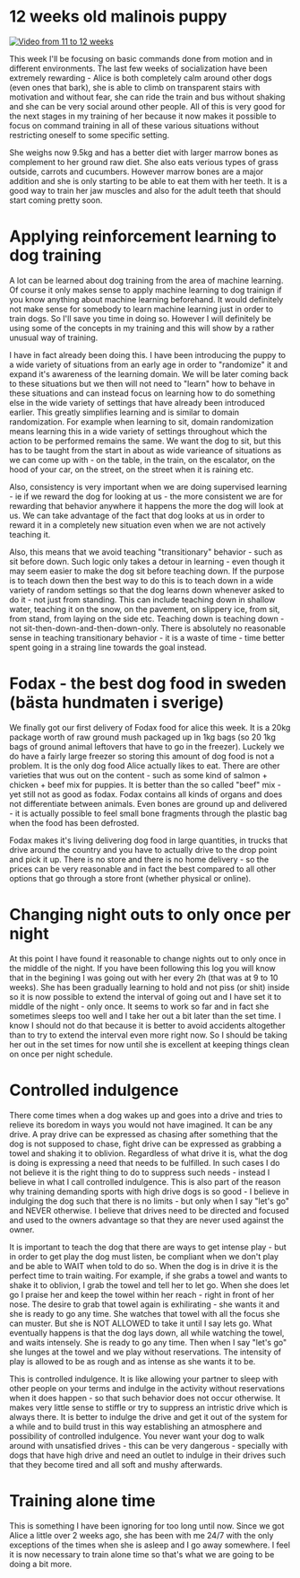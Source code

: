# 12 weeks old malinois puppy

[![Video from 11 to 12 weeks](https://img.youtube.com/vi/cLk5vRJnn1Q/0.jpg)](https://www.youtube.com/watch?v=cLk5vRJnn1Q)

This week I'll be focusing on basic commands done from motion and in different environments. The last few weeks of socialization have been extremely rewarding - Alice is both completely calm around other dogs (even ones that bark), she is able to climb on transparent stairs with motivation and without fear, she can ride the train and bus without shaking and she can be very social around other people. All of this is very good for the next stages in my training of her because it now makes it possible to focus on command training in all of these various situations without restricting oneself to some specific setting.

She weighs now 9.5kg and has a better diet with larger marrow bones as complement to her ground raw diet. She also eats verious types of grass outside, carrots and cucumbers. However marrow bones are a major addition and she is only starting to be able to eat them with her teeth. It is a good way to train her jaw muscles and also for the adult teeth that should start coming pretty soon. 

# Applying reinforcement learning to dog training
A lot can be learned about dog training from the area of machine learning. Of course it only makes sense to apply machine learning to dog trainign if you know anything about machine learning beforehand. It would definitely not make sense for somebody to learn machine learning just in order to train dogs. So I'll save you time in doing so. However I will definitely be using some of the concepts in my training and this will show by a rather unusual way of training.

I have in fact already been doing this. I have been introducing the puppy to a wide variety of situations from an early age in order to "randomize" it and expand it's awareness of the learning domain. We will be later coming back to these situations but we then will not need to "learn" how to behave in these situations and can instead focus on learning how to do something else in the wide variety of settings that have already been introduced earlier. This greatly simplifies learning and is similar to domain randomization. For example when learning to sit, domain randomization means learning this in a wide variety of settings throughout which the action to be performed remains the same. We want the dog to sit, but this has to be taught from the start in about as wide varieance of situations as we can come up with - on the table, in the train, on the escalator, on the hood of your car, on the street, on the street when it is raining etc. 

Also, consistency is very important when we are doing supervised learning - ie if we reward the dog for looking at us - the more consistent we are for rewarding that behavior anywhere it happens the more the dog will look at us. We can take advantage of the fact that dog looks at us in order to reward it in a completely new situation even when we are not actively teaching it. 

Also, this means that we avoid teaching "transitionary" behavior - such as sit before down. Such logic only takes a detour in learning - even though it may seem easier to make the dog sit before teaching down. If the purpose is to teach down then the best way to do this is to teach down in a wide variety of random settings so that the dog learns down whenever asked to do it - not just from standing. This can include teaching down in shallow water, teaching it on the snow, on the pavement, on slippery ice, from sit, from stand, from laying on the side etc. Teaching down is teaching down - not sit-then-down-and-then-down-only. There is absolutely no reasonable sense in teaching transitionary behavior - it is a waste of time - time better spent going in a straing line towards the goal instead.  

# Fodax - the best dog food in sweden (bästa hundmaten i sverige)
We finally got our first delivery of Fodax food for alice this week. It is a 20kg package worth of raw ground mush packaged up in 1kg bags (so 20 1kg bags of ground animal leftovers that have to go in the freezer). Luckely we do have a fairly large freezer so storing this amount of dog food is not a problem. It is the only dog food Alice actually likes to eat. There are other varieties that wus out on the content - such as some kind of salmon + chicken + beef mix for puppies. It is better than the so called "beef" mix - yet still not as good as fodax. Fodax contains all kinds of organs and does not differentiate between animals. Even bones are ground up and delivered - it is actually possible to feel small bone fragments through the plastic bag when the food has been defrosted.

Fodax makes it's living delivering dog food in large quantities, in trucks that drive around the country and you have to actually drive to the drop point and pick it up. There is no store and there is no home delivery - so the prices can be very reasonable and in fact the best compared to all other options that go through a store front (whether physical or online). 

# Changing night outs to only once per night
At this point I have found it reasonable to change nights out to only once in the middle of the night. If you have been following this log you will know that in the begining I was going out with her every 2h (that was at 9 to 10 weeks). She has been gradually learning to hold and not piss (or shit) inside so it is now possible to extend the interval of going out and I have set it to middle of the night - only once. It seems to work so far and in fact she sometimes sleeps too well and I take her out a bit later than the set time. I know I should not do that because it is better to avoid accidents altogether than to try to extend the interval even more right now. So I should be taking her out in the set times for now until she is excellent at keeping things clean on once per night schedule. 

# Controlled indulgence
There come times when a dog wakes up and goes into a drive and tries to relieve its boredom in ways you would not have imagined. It can be any drive. A pray drive can be expressed as chasing after something that the dog is not supposed to chase, fight drive can be expressed as grabbing a towel and shaking it to oblivion. Regardless of what drive it is, what the dog is doing is expressing a need that needs to be fulfilled. In such cases I do not believe it is the right thing to do to suppress such needs - instead I believe in what I call controlled indulgence. This is also part of the reason why training demanding sports with high drive dogs is so good - I believe in indulging the dog such that there is no limits - but only when I say "let's go" and NEVER otherwise. I believe that drives need to be directed and focused and used to the owners advantage so that they are never used against the owner. 

It is important to teach the dog that there are ways to get intense play - but in order to get play the dog must listen, be compliant when we don't play and be able to WAIT when told to do so. When the dog is in drive it is the perfect time to train waiting. For example, if she grabs a towel and wants to shake it to oblivion, I grab the towel and tell her to let go. When she does let go I praise her and keep the towel within her reach - right in front of her nose. The desire to grab that towel again is exhilirating - she wants it and she is ready to go any time. She watches that towel with all the focus she can muster. But she is NOT ALLOWED to take it until I say lets go. What eventually happens is that the dog lays down, all while watching the towel, and waits intensely. She is ready to go any time. Then when I say "let's go" she lunges at the towel and we play without reservations. The intensity of play is allowed to be as rough and as intense as she wants it to be.

This is controlled indulgence. It is like allowing your partner to sleep with other people on your terms and indulge in the activity without reservations when it does happen - so that such behavior does not occur otherwise. It makes very little sense to stiffle or try to suppress an intristic drive which is always there. It is better to indulge the drive and get it out of the system for a while and to build trust in this way establishing an atmosphere and possibility of controlled indulgence. You never want your dog to walk around with unsatisfied drives - this can be very dangerous - specially with dogs that have high drive and need an outlet to indulge in their drives such that they become tired and all soft and mushy afterwards. 

# Training alone time
This is something I have been ignoring for too long until now. Since we got Alice a little over 2 weeks ago, she has been with me 24/7 with the only exceptions of the times when she is asleep and I go away somewhere. I feel it is now necessary to train alone time so that's what we are going to be doing a bit more. 

